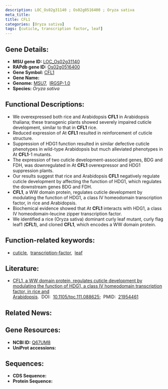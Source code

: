 ```yaml
---
description: LOC_Os02g31140 ; Os02g0516400 ; Oryza sativa
meta_title:
title: CFL1
categories: [Oryza sativa]
tags: [cuticle, transcription factor, leaf]
---
```


## Gene Details:
- **MSU gene ID:** [LOC_Os02g31140](http://rice.uga.edu/cgi-bin/ORF_infopage.cgi?orf=LOC_Os02g31140)  
- **RAPdb gene ID:** [Os02g0516400](https://rapdb.dna.affrc.go.jp/locus/?name=Os02g0516400)  
- **Gene Symbol:** <u>CFL1</u>
- **Gene Name:**
- **Genome:**  [MSU7](http://rice.uga.edu/),&nbsp;&nbsp;[IRGSP-1.0](https://rapdb.dna.affrc.go.jp/download/irgsp1.html)
- **Species:** *Oryza sativa*

## Functional Descriptions:
   - We overexpressed both rice and Arabidopsis **CFL1** in Arabidopsis thaliana; these transgenic plants showed severely impaired cuticle development, similar to that in **CFL1** rice.
   - Reduced expression of At **CFL1** resulted in reinforcement of cuticle structure.
   - Suppression of HDG1 function resulted in similar defective cuticle phenotypes in wild-type Arabidopsis but much alleviated phenotypes in At **CFL1**-1 mutants.
   - The expression of two cuticle development-associated genes, BDG and FDH, was downregulated in At **CFL1** overexpressor and HDG1 suppression plants.
   - Our results suggest that rice and Arabidopsis **CFL1** negatively regulate cuticle development by affecting the function of HDG1, which regulates the downstream genes BDG and FDH.
   - **CFL1**, a WW domain protein, regulates cuticle development by modulating the function of HDG1, a class IV homeodomain transcription factor, in rice and Arabidopsis.
   - Biochemical evidence showed that At **CFL1** interacts with HDG1, a class IV homeodomain-leucine zipper transcription factor.
   - We identified a rice (Oryza sativa) dominant curly leaf mutant, curly flag leaf1 (**CFL1**), and cloned **CFL1**, which encodes a WW domain protein.

## Function-related keywords:
   - [cuticle](/tags/cuticle/),&nbsp;&nbsp;[transcription-factor](/tags/transcription-factor/),&nbsp;&nbsp;[leaf](/tags/leaf/)

## Literature:
   - [CFL1, a WW domain protein, regulates cuticle development by modulating the function of HDG1, a class IV homeodomain transcription factor, in rice and Arabidopsis](https://www.doi.org/10.1105/tpc.111.088625).&nbsp;&nbsp;DOI:&nbsp;&nbsp;[10.1105/tpc.111.088625](https://www.doi.org/10.1105/tpc.111.088625);&nbsp;&nbsp;PMID:&nbsp;&nbsp;[21954461](https://pubmed.ncbi.nlm.nih.gov/21954461/)

## Related News:

## Gene Resources:
- **NCBI ID:**  [Q67UM8](http://www.ncbi.nlm.nih.gov/nuccore/Q67UM8)
- **UniProt accessions:** [](https://www.uniprot.org/uniprotkb//entry)

## Sequences:
- **CDS Sequence:**
- **Protein Sequence:**
